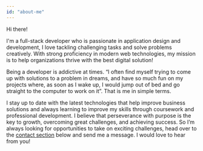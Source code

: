 ```yaml
---
id: "about-me"
---
```


Hi there!

I'm a full-stack developer who is passionate in application design and development, I love tackling challenging tasks and solve problems creatively. With strong proficiency in modern web technologies, my mission is to help organizations thrive with the best digital solution!

Being a developer is addictive at times. “I often find myself trying to come up with solutions to a problem in dreams, and have so much fun on my projects where, as soon as I wake up, I would jump out of bed and go straight to the computer to work on it”. That is me in simple terms.

I stay up to date with the latest technologies that help improve business solutions and always learning to improve my skills through coursework and professional development. I believe that perseverance with purpose is the key to growth, overcoming great challenges, and achieving success. So I’m always looking for opportunities to take on exciting challenges, head over to the [contact section](#contact) below and send me a message. I would love to hear from you!
